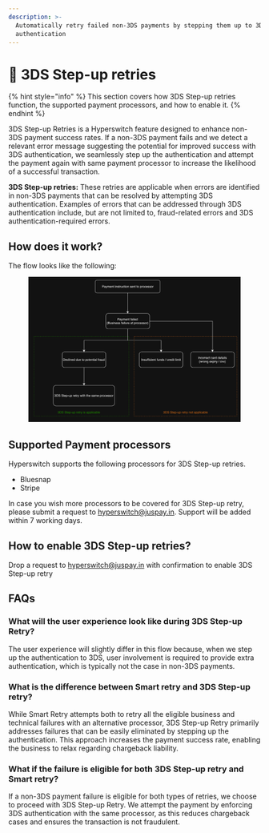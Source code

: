 ```yaml
---
description: >-
  Automatically retry failed non-3DS payments by stepping them up to 3DS
  authentication
---
```


# 🔼 3DS Step-up retries

{% hint style="info" %}
This section covers how 3DS Step-up retries function, the supported payment processors, and how to enable it.
{% endhint %}

3DS Step-up Retries is a Hyperswitch feature designed to enhance non-3DS payment success rates. If a non-3DS payment fails and we detect a relevant error message suggesting the potential for improved success with 3DS authentication, we seamlessly step up the authentication and attempt the payment again with same payment processor to increase the likelihood of a successful transaction.

**3DS Step-up retries:** These retries are applicable when errors are identified in non-3DS payments that can be resolved by attempting 3DS authentication. Examples of errors that can be addressed through 3DS authentication include, but are not limited to, fraud-related errors and 3DS authentication-required errors.

## How does it work?

The flow looks like the following:

<figure><img src="../../.gitbook/assets/Screenshot 2023-12-07 at 5.56.20 PM.png" alt=""><figcaption></figcaption></figure>

## Supported Payment processors

Hyperswitch supports the following processors for 3DS Step-up retries.

* Bluesnap
* Stripe

In case you wish more processors to be covered for 3DS Step-up retry, please submit a request to hyperswitch@juspay.in. Support will be added within 7 working days.

## How to enable 3DS Step-up retries?

Drop a request to hyperswitch@juspay.in with confirmation to enable 3DS Step-up retry

## FAQs

### What will the user experience look like during 3DS Step-up Retry?

The user experience will slightly differ in this flow because, when we step up the authentication to 3DS, user involvement is required to provide extra authentication, which is typically not the case in non-3DS payments.

### What is the difference between Smart retry and 3DS Step-up retry?

While Smart Retry attempts both to retry all the eligible business and technical failures with an alternative processor, 3DS Step-up Retry primarily addresses failures that can be easily eliminated by stepping up the authentication. This approach increases the payment success rate, enabling the business to relax regarding chargeback liability.

### What if the failure is eligible for both 3DS Step-up retry and Smart retry?

If a non-3DS payment failure is eligible for both types of retries, we choose to proceed with 3DS Step-up Retry. We attempt the payment by enforcing 3DS authentication with the same processor, as this reduces chargeback cases and ensures the transaction is not fraudulent.&#x20;



